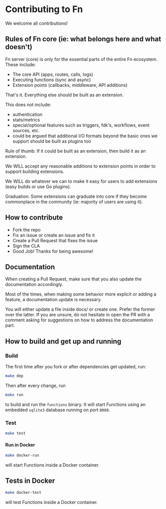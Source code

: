 # Contributing to Fn

We welcome all contributions!

## Rules of Fn core (ie: what belongs here and what doesn't)

Fn server (core) is only for the essential parts of the entire Fn ecosystem. 
These include:

- The core API (apps, routes, calls, logs)
- Executing functions (sync and async)
- Extension points (callbacks, middleware, API additions)

That's it. Everything else should be built as an extension.

This does not include:

- authentication
- stats/metrics
- special/optional features such as triggers, fdk's, workflows, event sources, etc.
- could be argued that additional I/O formats beyond the basic ones we support should be built as plugins too

Rule of thumb: If it could be built as an extension, then build it as an extension. 

We WILL accept any reasonable additions to extension points in order to support building extensions. 

We WILL do whatever we can to make it easy for users to add extensions (easy builds or use Go plugins). 

Graduation: Some extensions can graduate into core if they become commonplace in the community (ie: majority of users are using it). 

## How to contribute

* Fork the repo
* Fix an issue or create an issue and fix it
* Create a Pull Request that fixes the issue
* Sign the CLA
* Good Job! Thanks for being awesome!

## Documentation

When creating a Pull Request, make sure that you also update the documentation
accordingly.

Most of the times, when making some behavior more explicit or adding a feature,
a documentation update is necessary.

You will either update a file inside docs/ or create one. Prefer the former over
the latter. If you are unsure, do not hesitate in open the PR with a comment
asking for suggestions on how to address the documentation part.

## How to build and get up and running

### Build

The first time after you fork or after dependencies get updated, run:

```sh
make dep
```

Then after every change, run

```sh
make run
```

to build and run the `functions` binary.  It will start Functions using an embedded `sqlite3` database running on port `8080`.

### Test

```sh
make test
```

#### Run in Docker

```sh
make docker-run
```

will start Functions inside a Docker container.

## Tests in Docker

```sh
make docker-test

```

will test Functions inside a Docker container.
